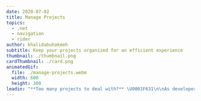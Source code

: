 ```yaml
---
date: 2020-07-02
title: Manage Projects
topics:
  - .net
  - navigation
  - rider
author: khalidabuhakmeh
subtitle: Keep your projects organized for an efficient experience
thumbnail: ./thumbnail.png
cardThumbnail: ./card.png
animatedGif:
  file: ./manage-projects.webm
  width: 600
  height: 300
leadin: "**Too many projects to deal with?** \U0001F631\n\nAs developers, the appeal of technology draws us to work on many projects, sometimes a few too many. It can be overwhelming to find the project we were working on completing. Luckily, with Rider, we can organize our projects into categories that make sense to us.\n\nFrom the Welcome screen, we can right-click the projects pane. From the context menu, we can create a **New Project Group** naming it whatever we want. Finally, we can right-click our projects and move them into the newly created category. \n\nThese categories aren't only for show. We can right-click the group and choose to **Open All Projects In Group** in one fell swoop.\n\nWith a little bit of organization comes excellent strengths. \U0001F4AA\n"
---
```


